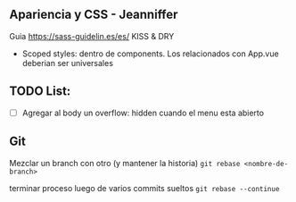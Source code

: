 ## Apariencia y CSS - Jeanniffer
Guia https://sass-guidelin.es/es/
KISS & DRY

- Scoped styles: dentro de components. Los relacionados con App.vue deberian ser universales


## TODO List:
- [ ] Agregar al body un overflow: hidden cuando el menu esta abierto

## Git
Mezclar un branch con otro (y mantener la historia) `git rebase <nombre-de-branch>`

terminar proceso luego de varios commits sueltos `git rebase --continue`